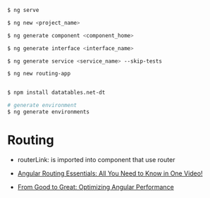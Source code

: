 ```bash
$ ng serve

$ ng new <project_name>

$ ng generate component <component_home>

$ ng generate interface <interface_name>

$ ng generate service <service_name> --skip-tests

$ ng new routing-app


$ npm install datatables.net-dt

# generate environment
$ ng generate environments
```

# Routing

- routerLink: is imported into component that use router


- [Angular Routing Essentials: All You Need to Know in One Video!](https://www.youtube.com/watch?v=BUDQTd1DQAg&ab_channel=MonsterlessonsAcademy)

- [From Good to Great: Optimizing Angular Performance](https://www.youtube.com/watch?v=tMxrY7IL-Ac)
